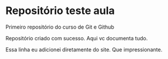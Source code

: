 # Repositório teste aula
 Primeiro repositório do curso de Git e Github

 Repositório criado com sucesso.
 Aqui vc documenta tudo.
 
 Essa linha eu adicionei diretamente do site. Que impressionante.
